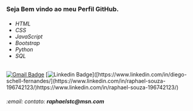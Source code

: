 <h3>Seja Bem vindo ao meu Perfil GitHub.</h3>

<h6><ul>
  <li>HTML</li>
  <li>CSS</li>
  <li>JavaScript</li>
  <li>Bootstrap</li>
  <li>Python</li>
  <li>SQL</li>
</ul></h6> 

[![Gmail Badge](https://img.shields.io/badge/-raphaelstc@gmail.com-6633cc?style=flat-square&logo=Gmail&logoColor=white&link=mailto:raphaelstc@gmail.com)](mailto:raphaelstc@gmail.com)
[![Linkedin Badge](https://img.shields.io/badge/-Diego%20Fernandes-00875f?style=flat-square&logo=Linkedin&logoColor=white&link=[https://www.linkedin.com/in/diego-schell-fernandes/]([https://www.linkedin.com/in/raphael-souza-196742123/](https://www.linkedin.com/in/raphael-souza-196742123/)))]([https://www.linkedin.com/in/diego-schell-fernandes/](https://www.linkedin.com/in/raphael-souza-196742123/)https://www.linkedin.com/in/raphael-souza-196742123/) 
<h6>:email: contato: <b>raphaelstc@msn.com</b></h6>
